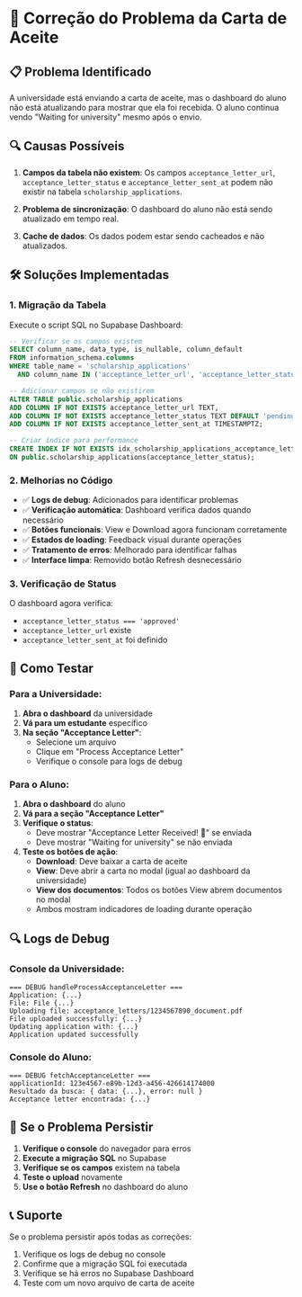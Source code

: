 # 🔧 Correção do Problema da Carta de Aceite

## 📋 Problema Identificado

A universidade está enviando a carta de aceite, mas o dashboard do aluno não está atualizando para mostrar que ela foi recebida. O aluno continua vendo "Waiting for university" mesmo após o envio.

## 🔍 Causas Possíveis

1. **Campos da tabela não existem**: Os campos `acceptance_letter_url`, `acceptance_letter_status` e `acceptance_letter_sent_at` podem não existir na tabela `scholarship_applications`.

2. **Problema de sincronização**: O dashboard do aluno não está sendo atualizado em tempo real.

3. **Cache de dados**: Os dados podem estar sendo cacheados e não atualizados.

## 🛠️ Soluções Implementadas

### 1. Migração da Tabela

Execute o script SQL no Supabase Dashboard:

```sql
-- Verificar se os campos existem
SELECT column_name, data_type, is_nullable, column_default
FROM information_schema.columns 
WHERE table_name = 'scholarship_applications' 
  AND column_name IN ('acceptance_letter_url', 'acceptance_letter_status', 'acceptance_letter_sent_at');

-- Adicionar campos se não existirem
ALTER TABLE public.scholarship_applications
ADD COLUMN IF NOT EXISTS acceptance_letter_url TEXT,
ADD COLUMN IF NOT EXISTS acceptance_letter_status TEXT DEFAULT 'pending',
ADD COLUMN IF NOT EXISTS acceptance_letter_sent_at TIMESTAMPTZ;

-- Criar índice para performance
CREATE INDEX IF NOT EXISTS idx_scholarship_applications_acceptance_letter_status 
ON public.scholarship_applications(acceptance_letter_status);
```

### 2. Melhorias no Código

- ✅ **Logs de debug**: Adicionados para identificar problemas
- ✅ **Verificação automática**: Dashboard verifica dados quando necessário
- ✅ **Botões funcionais**: View e Download agora funcionam corretamente
- ✅ **Estados de loading**: Feedback visual durante operações
- ✅ **Tratamento de erros**: Melhorado para identificar falhas
- ✅ **Interface limpa**: Removido botão Refresh desnecessário

### 3. Verificação de Status

O dashboard agora verifica:
- `acceptance_letter_status === 'approved'`
- `acceptance_letter_url` existe
- `acceptance_letter_sent_at` foi definido

## 📱 Como Testar

### Para a Universidade:

1. **Abra o dashboard** da universidade
2. **Vá para um estudante** específico
3. **Na seção "Acceptance Letter"**:
   - Selecione um arquivo
   - Clique em "Process Acceptance Letter"
   - Verifique o console para logs de debug

### Para o Aluno:

1. **Abra o dashboard** do aluno
2. **Vá para a seção "Acceptance Letter"**
3. **Verifique o status**:
   - Deve mostrar "Acceptance Letter Received! 🎉" se enviada
   - Deve mostrar "Waiting for university" se não enviada
4. **Teste os botões de ação**:
   - **Download**: Deve baixar a carta de aceite
   - **View**: Deve abrir a carta no modal (igual ao dashboard da universidade)
   - **View dos documentos**: Todos os botões View abrem documentos no modal
   - Ambos mostram indicadores de loading durante operação

## 🔍 Logs de Debug

### Console da Universidade:
```
=== DEBUG handleProcessAcceptanceLetter ===
Application: {...}
File: File {...}
Uploading file: acceptance_letters/1234567890_document.pdf
File uploaded successfully: {...}
Updating application with: {...}
Application updated successfully
```

### Console do Aluno:
```
=== DEBUG fetchAcceptanceLetter ===
applicationId: 123e4567-e89b-12d3-a456-426614174000
Resultado da busca: { data: {...}, error: null }
Acceptance letter encontrada: {...}
```

## 🚨 Se o Problema Persistir

1. **Verifique o console** do navegador para erros
2. **Execute a migração SQL** no Supabase
3. **Verifique se os campos** existem na tabela
4. **Teste o upload** novamente
5. **Use o botão Refresh** no dashboard do aluno

## 📞 Suporte

Se o problema persistir após todas as correções:
1. Verifique os logs de debug no console
2. Confirme que a migração SQL foi executada
3. Verifique se há erros no Supabase Dashboard
4. Teste com um novo arquivo de carta de aceite
